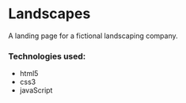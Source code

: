# Landscapes

A landing page for a fictional landscaping company.

### Technologies used:

  - html5
  - css3
  - javaScript
